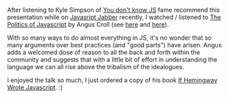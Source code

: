 After listening to Kyle Simpson of [You don't know JS](https://github.com/getify/You-Dont-Know-JS) fame recommend this presentation while on [Javasript Jabber](https://devchat.tv/js-jabber/220-jsj-teaching-javascript-with-kyle-simpson) recently,  I watched / listened to 
[The Politics of Javascript](https://speakerdeck.com/anguscroll/the-politics-of-javascript) by Angus Croll (see [here](http://blog.anguscroll.com/) and [here](https://javascriptweblog.wordpress.com/])).

With so many ways to do almost everything in JS, it's no wonder that so many arguments over best practices (and "good parts") have arisen. 
Angus adds a welcomed dose of reason to all the back and forth within the community 
and suggests that with a little bit of effort in understanding the language we can all rise above the tribalism of the idealogues.

I enjoyed the talk so much, I just ordered a copy of his book [If Hemingway Wrote Javascript](http://anguscroll.com/hemingway/).  :)
